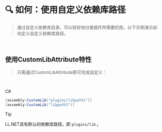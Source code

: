 # 🔍 如何：使用自定义依赖库路径

>通过自定义依赖库目录，可以较好地分类插件所需要的库。以下示例演示如何定义自定义依赖库路径。

<br>

## 使用CustomLibAttribute特性

>只需通过CustomLibAttribute即可完成自定义：

<br>

C#
```csharp
[assembly:CustomLib("plugins/libpath1")]
[assembly:CustomLib("libpath2")]
```

>[!TIP]
>
>LL.NET具有默认的依赖库路径，即 `plugins/lib` 。